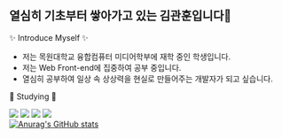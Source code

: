 ## 열심히 기초부터 쌓아가고 있는 김관훈입니다👋


✨ Introduce Myself ✨

- 저는 목원대학교 융합컴퓨터 미디어학부에 재학 중인 학생입니다.
- 저는 Web Front-end에 집중하여 공부 중입니다.
- 열심히 공부하여 일상 속 상상력을 현실로 만들어주는 개발자가 되고 싶습니다.


🔭 Studying 🔭

  <img src="https://img.shields.io/badge/HTML5-E34F26?style=flat-square&logo=HTML5&logoColor=white"/></a> 
  <img src="https://img.shields.io/badge/CSS-1572B6?style=flat-square&logo=CSS3&logoColor=white"/></a> 
  <img src="https://img.shields.io/badge/JavaScript-FFD700?style=flat-square&logo=JavaScript&logoColor=white"/></a>
  <img src="https://img.shields.io/badge/React-87CEFA?style=flat-square&logo=React&logoColor=white"/></a><br>
[![Anurag's GitHub stats](https://github-readme-stats.vercel.app/api?username=anuraghazra)](https://github.com/anuraghazra/github-readme-stats)

<!--
- 🔭 I’m currently working on ...
- 🌱 I’m currently learning ...
- 👯 I’m looking to collaborate on ...
- 🤔 I’m looking for help with ...
- 💬 Ask me about ...
- 📫 How to reach me: ...
- 😄 Pronouns: ...
- ⚡ Fun fact: ...
-->
